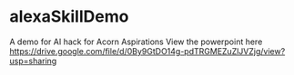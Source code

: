 # alexaSkillDemo
A demo for AI hack for Acorn Aspirations
View the powerpoint here
https://drive.google.com/file/d/0By9GtDO14g-pdTRGMEZuZlJVZjg/view?usp=sharing
